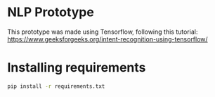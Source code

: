 # NLP Prototype

This prototype was made using Tensorflow, following this tutorial: https://www.geeksforgeeks.org/intent-recognition-using-tensorflow/

# Installing requirements
```sh
pip install -r requirements.txt
```